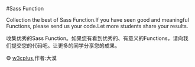#Sass Function

Collection the best of Sass Function.If you have seen good and meaningful Functions, please send us your code.Let more students share your results.

收集优秀的Sass Function。如果您有看到优秀的、有意义的Functions，请向我们提交您的代码吧。让更多的同学分享您的成果。

© [w3cplus](http://www.w3cplus.com),作者:大漠
